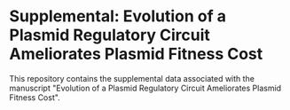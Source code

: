 # Supplemental: Evolution of a Plasmid Regulatory Circuit Ameliorates Plasmid Fitness Cost
This repository contains the supplemental data associated with the manuscript "Evolution of a Plasmid Regulatory Circuit Ameliorates Plasmid Fitness Cost".
